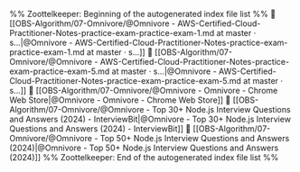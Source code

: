 %% Zoottelkeeper: Beginning of the autogenerated index file list  %%
📄 [[OBS-Algorithm/07-Omnivore/@Omnivore - AWS-Certified-Cloud-Practitioner-Notes-practice-exam-practice-exam-1.md at master · s...|@Omnivore - AWS-Certified-Cloud-Practitioner-Notes-practice-exam-practice-exam-1.md at master · s...]]
📄 [[OBS-Algorithm/07-Omnivore/@Omnivore - AWS-Certified-Cloud-Practitioner-Notes-practice-exam-practice-exam-5.md at master · s...|@Omnivore - AWS-Certified-Cloud-Practitioner-Notes-practice-exam-practice-exam-5.md at master · s...]]
📄 [[OBS-Algorithm/07-Omnivore/@Omnivore - Omnivore - Chrome Web Store|@Omnivore - Omnivore - Chrome Web Store]]
📄 [[OBS-Algorithm/07-Omnivore/@Omnivore - Top 30+ Node.js Interview Questions and Answers (2024) - InterviewBit|@Omnivore - Top 30+ Node.js Interview Questions and Answers (2024) - InterviewBit]]
📄 [[OBS-Algorithm/07-Omnivore/@Omnivore - Top 50+ Node.js Interview Questions and Answers (2024)|@Omnivore - Top 50+ Node.js Interview Questions and Answers (2024)]]
%% Zoottelkeeper: End of the autogenerated index file list  %%
